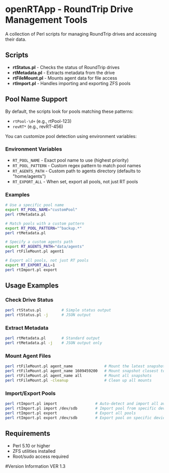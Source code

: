 # openRTApp - RoundTrip Drive Management Tools

A collection of Perl scripts for managing RoundTrip drives and accessing their data.

## Scripts

- **rtStatus.pl** - Checks the status of RoundTrip drives
- **rtMetadata.pl** - Extracts metadata from the drive
- **rtFileMount.pl** - Mounts agent data for file access
- **rtImport.pl** - Handles importing and exporting ZFS pools

## Pool Name Support

By default, the scripts look for pools matching these patterns:
- `rtPool-\d+` (e.g., rtPool-123)
- `revRT*` (e.g., revRT-456)

You can customize pool detection using environment variables:

### Environment Variables

- `RT_POOL_NAME` - Exact pool name to use (highest priority)
- `RT_POOL_PATTERN` - Custom regex pattern to match pool names
- `RT_AGENTS_PATH` - Custom path to agents directory (defaults to "home/agents")
- `RT_EXPORT_ALL` - When set, export all pools, not just RT pools

### Examples

```bash
# Use a specific pool name
export RT_POOL_NAME="customPool"
perl rtMetadata.pl

# Match pools with a custom pattern
export RT_POOL_PATTERN="^backup.*"
perl rtMetadata.pl

# Specify a custom agents path
export RT_AGENTS_PATH="data/agents"
perl rtFileMount.pl agent1

# Export all pools, not just RT pools
export RT_EXPORT_ALL=1
perl rtImport.pl export
```

## Usage Examples

### Check Drive Status
```bash
perl rtStatus.pl         # Simple status output
perl rtStatus.pl -j      # JSON output
```

### Extract Metadata
```bash
perl rtMetadata.pl       # Standard output
perl rtMetadata.pl -j    # JSON output only
```

### Mount Agent Files
```bash
perl rtFileMount.pl agent_name              # Mount the latest snapshot
perl rtFileMount.pl agent_name 1609459200   # Mount snapshot closest to epoch
perl rtFileMount.pl agent_name all          # Mount all snapshots
perl rtFileMount.pl -cleanup                # Clean up all mounts
```

### Import/Export Pools
```bash
perl rtImport.pl import                 # Auto-detect and import all available pools
perl rtImport.pl import /dev/sdb        # Import pool from specific device
perl rtImport.pl export                 # Export all pools
perl rtImport.pl export /dev/sdb        # Export pool on specific device
```

## Requirements

- Perl 5.10 or higher
- ZFS utilities installed
- Root/sudo access required

#Version Information
VER 1.3